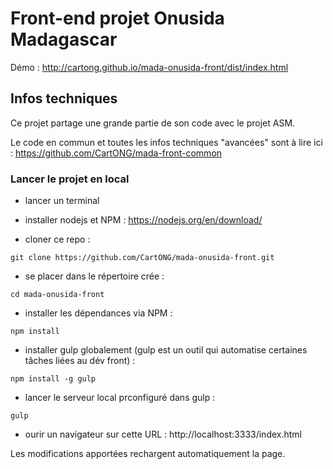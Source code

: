 # Front-end projet Onusida Madagascar

Démo :
http://cartong.github.io/mada-onusida-front/dist/index.html

## Infos techniques

Ce projet partage une grande partie de son code avec le projet ASM.

Le code en commun et toutes les infos techniques "avancées" sont à lire ici :
https://github.com/CartONG/mada-front-common

### Lancer le projet en local

- lancer un terminal

- installer nodejs et NPM : https://nodejs.org/en/download/

- cloner ce repo :

`git clone https://github.com/CartONG/mada-onusida-front.git`
- se placer dans le répertoire crée :

`cd mada-onusida-front`

- installer les dépendances via NPM :

`npm install`

- installer gulp globalement (gulp est un outil qui automatise certaines tâches liées au dév front) :

`npm install -g gulp`

- lancer le serveur local prconfiguré dans gulp :

`gulp`

- ourir un navigateur sur cette URL : http://localhost:3333/index.html

Les modifications apportées rechargent automatiquement la page.
